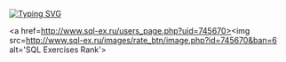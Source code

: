 <a href="https://git.io/typing-svg"><img src="https://readme-typing-svg.demolab.com?font=Fira+Code&weight=600&duration=3000&pause=1000&multiline=true&width=435&height=60&lines=Hi+everyone!+;Im+Sergey%2C+and+i+am+(not)+an+analyst" alt="Typing SVG" /></a>

<a href=http://www.sql-ex.ru/users_page.php?uid=745670><img src=http://www.sql-ex.ru/images/rate_btn/image.php?id=745670&ban=6 alt='SQL Exercises Rank'></a>
